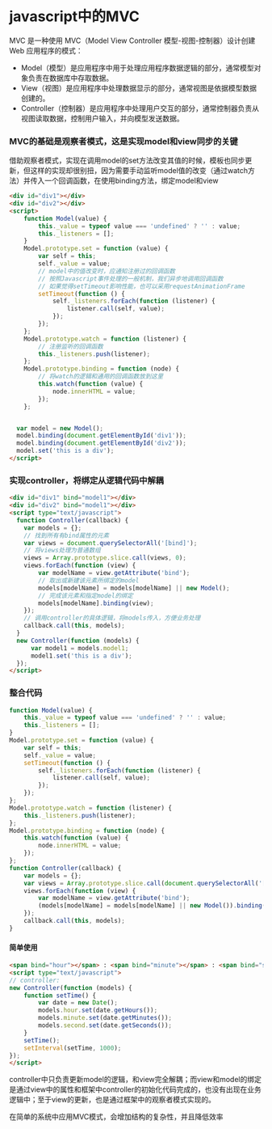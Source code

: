 # javascript中的MVC
MVC 是一种使用 MVC（Model View Controller 模型-视图-控制器）设计创建 Web 应用程序的模式：        
* Model（模型）是应用程序中用于处理应用程序数据逻辑的部分，通常模型对象负责在数据库中存取数据。
* View（视图）是应用程序中处理数据显示的部分，通常视图是依据模型数据创建的。
* Controller（控制器）是应用程序中处理用户交互的部分，通常控制器负责从视图读取数据，控制用户输入，并向模型发送数据。


### MVC的基础是观察者模式，这是实现model和view同步的关键
借助观察者模式，实现在调用model的set方法改变其值的时候，模板也同步更新，但这样的实现却很别扭，因为需要手动监听model值的改变（通过watch方法）并传入一个回调函数，在使用binding方法，绑定model和view
```html
<div id="div1"></div>
<div id="div2"></div>
<script>
	function Model(value) {
	    this._value = typeof value === 'undefined' ? '' : value;
	    this._listeners = [];
	}
	Model.prototype.set = function (value) {
	    var self = this;
	    self._value = value;
	    // model中的值改变时，应通知注册过的回调函数
	    // 按照Javascript事件处理的一般机制，我们异步地调用回调函数
	    // 如果觉得setTimeout影响性能，也可以采用requestAnimationFrame
	    setTimeout(function () {
	        self._listeners.forEach(function (listener) {
	            listener.call(self, value);
	        });
		});
	};
	Model.prototype.watch = function (listener) {
	    // 注册监听的回调函数
	    this._listeners.push(listener);
	};
	Model.prototype.binding = function (node) {
	    // 将watch的逻辑和通用的回调函数放到这里
	    this.watch(function (value) {
	        node.innerHTML = value;
	    });
	};


  var model = new Model();
  model.binding(document.getElementById('div1'));
  model.binding(document.getElementById('div2'));
  model.set('this is a div');
</script>
```

### 实现controller，将绑定从逻辑代码中解耦
```html
<div id="div1" bind="model1"></div>
<div id="div2" bind="model1"></div>
<script type="text/javascript">
  function Controller(callback) {
    var models = {};
    // 找到所有有bind属性的元素
    var views = document.querySelectorAll('[bind]');
    // 将views处理为普通数组
    views = Array.prototype.slice.call(views, 0);
    views.forEach(function (view) {
        var modelName = view.getAttribute('bind');
        // 取出或新建该元素所绑定的model
        models[modelName] = models[modelName] || new Model();
        // 完成该元素和指定model的绑定
        models[modelName].binding(view);
    });
    // 调用controller的具体逻辑，将models传入，方便业务处理
    callback.call(this, models);
  }
  new Controller(function (models) {
      var model1 = models.model1;
      model1.set('this is a div');
  });
</script>
```

### 整合代码
```js
function Model(value) {
    this._value = typeof value === 'undefined' ? '' : value;
    this._listeners = [];
}
Model.prototype.set = function (value) {
    var self = this;
    self._value = value;
    setTimeout(function () {
        self._listeners.forEach(function (listener) {
            listener.call(self, value);
        });
    });
};
Model.prototype.watch = function (listener) {
    this._listeners.push(listener);
};
Model.prototype.binding = function (node) {
    this.watch(function (value) {
        node.innerHTML = value;
    });
};
function Controller(callback) {
    var models = {};
    var views = Array.prototype.slice.call(document.querySelectorAll('[bind]'), 0);
    views.forEach(function (view) {
        var modelName = view.getAttribute('bind');
        (models[modelName] = models[modelName] || new Model()).binding(view);
    });
    callback.call(this, models);
}
```

#### 简单使用
```HTML
<span bind="hour"></span> : <span bind="minute"></span> : <span bind="second"></span>
<script type="text/javascript">
// controller:
new Controller(function (models) {
    function setTime() {
        var date = new Date();
        models.hour.set(date.getHours());
        models.minute.set(date.getMinutes());
        models.second.set(date.getSeconds());
    }
    setTime();
    setInterval(setTime, 1000);
});
</script>
```
controller中只负责更新model的逻辑，和view完全解耦；而view和model的绑定是通过view中的属性和框架中controller的初始化代码完成的，也没有出现在业务逻辑中；至于view的更新，也是通过框架中的观察者模式实现的。                 

在简单的系统中应用MVC模式，会增加结构的复杂性，并且降低效率
